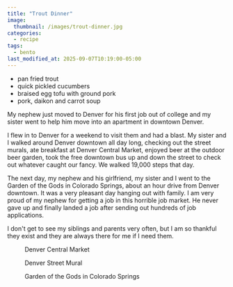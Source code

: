 ```yaml
---
title: "Trout Dinner"
image: 
  thumbnail: /images/trout-dinner.jpg
categories:
  - recipe
tags:
  - bento
last_modified_at: 2025-09-07T10:19:00-05:00
---
```


* pan fried trout
* quick pickled cucumbers
* braised egg tofu with ground pork 
* pork, daikon and carrot soup


My nephew just moved to Denver for his first job out of college and my sister went to help him move into an apartment in downtown Denver.

I flew in to Denver for a weekend to visit them and had a blast. My sister and I walked around Denver downtown all day long, checking out the street murals, ate breakfast at Denver Central Market, enjoyed beer at the outdoor beer garden, took the free downtown bus up and down the street to check out whatever caught our fancy. We walked 19,000 steps that day.

The next day, my nephew and his girlfriend, my sister and I went to the Garden of the Gods in Colorado Springs, about an hour drive from Denver downtown. It was a very pleasant day hanging out with family. I am very proud of my nephew for getting a job in this horrible job market. He never gave up and finally landed a job after sending out hundreds of job applications.

I don't get to see my siblings and parents very often, but I am so thankful they exist and they are always there for me if I need them.

<figure class="align-left">
  <a href="#"><img src="{{ '/images/denver-central-market.jpg' | absolute_url }}" alt=""></a>
  <figcaption>Denver Central Market</figcaption>
</figure> 

<figure class="align-left">
  <a href="#"><img src="{{ '/images/denver-street-mural.jpg' | absolute_url }}" alt=""></a>
  <figcaption>Denver Street Mural</figcaption>
</figure> 

<figure class="align-left">
  <a href="#"><img src="{{ '/images/garden-of-the-gods.jpg' | absolute_url }}" alt=""></a>
  <figcaption>Garden of the Gods in Colorado Springs</figcaption>
</figure> 
